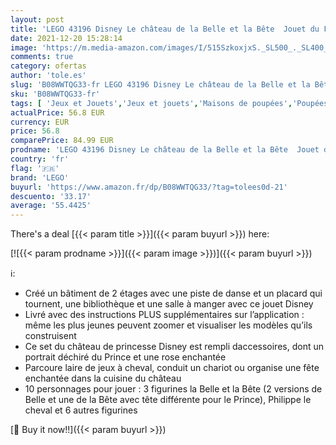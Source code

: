 ```yaml
---
layout: post
title: 'LEGO 43196 Disney Le château de la Belle et la Bête  Jouet du Film Disney avec Mini Figurines'
date: 2021-12-20 15:28:14
image: 'https://m.media-amazon.com/images/I/515SzkoxjxS._SL500_._SL400_.jpg'
comments: true
category: ofertas
author: 'tole.es'
slug: 'B08WWTQG33-fr LEGO 43196 Disney Le château de la Belle et la Bête Jouet...'
sku: 'B08WWTQG33-fr'
tags: [ 'Jeux et Jouets','Jeux et jouets','Maisons de poupées','Poupées et accessoires','lego', ]
actualPrice: 56.8 EUR
currency: EUR
price: 56.8
comparePrice: 84.99 EUR
prodname: 'LEGO 43196 Disney Le château de la Belle et la Bête  Jouet du Film Disney avec Mini Figurines'
country: 'fr'
flag: '🇫🇷'
brand: 'LEGO'
buyurl: 'https://www.amazon.fr/dp/B08WWTQG33/?tag=tolees0d-21'
descuento: '33.17'
average: '55.4425'
---
```


There's a deal [{{< param title >}}]({{< param buyurl >}})  here:

[![{{< param prodname >}}]({{< param image >}})]({{< param buyurl >}})

ℹ️:

- Créé un bâtiment de 2 étages avec une piste de danse et un placard qui tournent, une bibliothèque et une salle à manger avec ce jouet Disney
- Livré avec des instructions PLUS supplémentaires sur l’application : même les plus jeunes peuvent zoomer et visualiser les modèles qu’ils construisent
- Ce set du château de princesse Disney est rempli daccessoires, dont un portrait déchiré du Prince et une rose enchantée
- Parcoure laire de jeux à cheval, conduit un chariot ou organise une fête enchantée dans la cuisine du château
- 10 personnages pour jouer : 3 figurines la Belle et la Bête (2 versions de Belle et une de la Bête avec tête différente pour le Prince), Philippe le cheval et 6 autres figurines

[🛒 Buy it now!!]({{< param buyurl >}})

